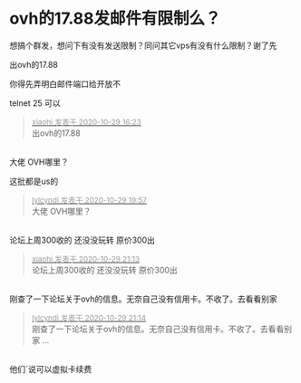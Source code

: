 # ovh的17.88发邮件有限制么？


想搞个群发，想问下有没有发送限制？同问其它vps有没有什么限制？谢了先

出ovh的17.88 

你得先弄明白邮件端口给开放不

telnet 25 可以

<div class="quote"><blockquote><font size="2"><a href="https://www.hostloc.com/forum.php?mod=redirect&amp;goto=findpost&amp;pid=9369793&amp;ptid=759859" target="_blank"><font color="#999999">xiaohi 发表于 2020-10-29 16:23</font></a></font><br />
出ovh的17.88</blockquote></div><br />
大佬 OVH哪里？

这批都是us的

<div class="quote"><blockquote><font size="2"><a href="https://www.hostloc.com/forum.php?mod=redirect&amp;goto=findpost&amp;pid=9370980&amp;ptid=759859" target="_blank"><font color="#999999">lylcyndi 发表于 2020-10-29 19:57</font></a></font><br />
大佬 OVH哪里？</blockquote></div><br />
论坛上周300收的 还没没玩转 原价300出

<div class="quote"><blockquote><font size="2"><a href="https://www.hostloc.com/forum.php?mod=redirect&amp;goto=findpost&amp;pid=9371379&amp;ptid=759859" target="_blank"><font color="#999999">xiaohi 发表于 2020-10-29 21:13</font></a></font><br />
论坛上周300收的 还没没玩转 原价300出</blockquote></div><br />
刚查了一下论坛关于ovh的信息。无奈自己没有信用卡。不收了。去看看别家

<div class="quote"><blockquote><font size="2"><a href="https://www.hostloc.com/forum.php?mod=redirect&amp;goto=findpost&amp;pid=9371384&amp;ptid=759859" target="_blank"><font color="#999999">lylcyndi 发表于 2020-10-29 21:14</font></a></font><br />
刚查了一下论坛关于ovh的信息。无奈自己没有信用卡。不收了。去看看别家 ...</blockquote></div><br />
他们ˊ说可以虚拟卡续费
